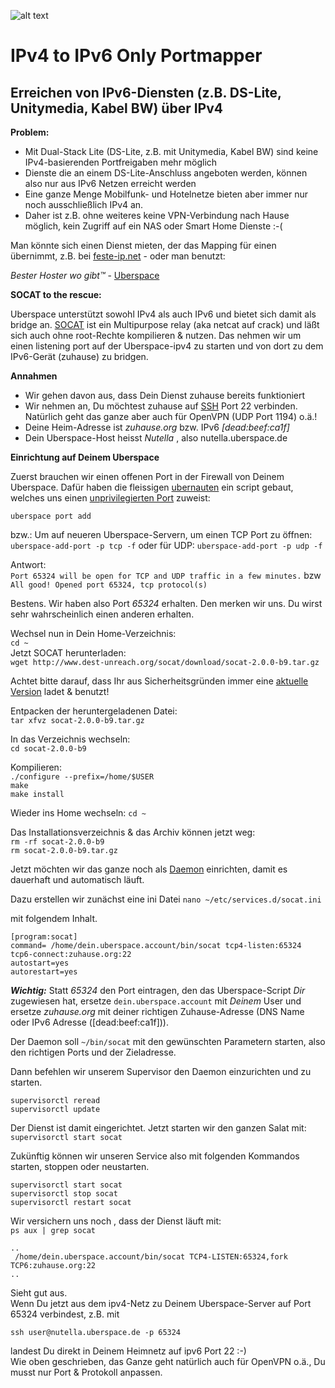 ![alt text](https://dashboard.uberspace.de/static/img/logo-trans-2012.png)

# IPv4 to IPv6 Only Portmapper
## Erreichen von IPv6-Diensten (z.B. DS-Lite, Unitymedia, Kabel BW) über IPv4  


__Problem:__

* Mit Dual-Stack Lite (DS-Lite, z.B. mit Unitymedia, Kabel BW) sind keine IPv4-basierenden Portfreigaben mehr möglich  
* Dienste die an einem DS-Lite-Anschluss angeboten werden, können also nur aus IPv6 Netzen erreicht werden
* Eine ganze Menge Mobilfunk- und Hotelnetze bieten aber immer nur noch ausschließlich IPv4 an. 
* Daher ist z.B. ohne weiteres keine VPN-Verbindung nach Hause möglich, kein Zugriff auf ein NAS oder Smart Home Dienste :-(

Man könnte sich einen Dienst mieten, der das Mapping für einen übernimmt, z.B. bei [feste-ip.net](http://www.feste-ip.net/dslite-ipv6-portmapper/allgemeine-informationen/) - oder man benutzt:

_Bester Hoster wo gibt™_ - [Uberspace](https://uberspace.de)

__SOCAT to the rescue:__  

Uberspace unterstützt sowohl IPv4 als auch IPv6 und bietet sich damit als bridge an. [SOCAT](http://www.dest-unreach.org/socat/) ist ein Multipurpose relay (aka netcat auf crack) und läßt sich auch ohne root-Rechte kompilieren & nutzen. Das nehmen wir um einen listening port auf der Uberspace-ipv4 zu starten und von dort zu dem IPv6-Gerät (zuhause) zu bridgen.

__Annahmen__

* Wir gehen davon aus, dass Dein Dienst zuhause bereits funktioniert  
* Wir nehmen an, Du möchtest zuhause auf [SSH](https://de.wikipedia.org/wiki/Secure_Shell) Port 22 verbinden. Natürlich geht das ganze aber auch für OpenVPN (UDP Port 1194) o.ä.!     
* Deine Heim-Adresse  ist _zuhause.org_ bzw. IPv6 _[dead:beef:ca1f]_  
* Dein Uberspace-Host heisst _Nutella_ , also nutella.uberspace.de

__Einrichtung auf Deinem Uberspace__  

Zuerst brauchen wir einen offenen Port in der Firewall von Deinem Uberspace. Dafür haben die fleissigen [ubernauten](https://uberspace.de/en/about/) ein script gebaut, welches uns einen [unprivilegierten Port](https://manual.uberspace.de/basics-ports.html) zuweist:

`uberspace port add`

bzw.:
Um auf neueren Uberspace-Servern, um einen TCP Port zu öffnen:
`uberspace-add-port -p tcp -f`
oder für UDP:
`uberspace-add-port -p udp -f`

Antwort:  
`Port 65324 will be open for TCP and UDP traffic in a few minutes.` bzw `All good! Opened port 65324, tcp protocol(s)`

Bestens. Wir haben also Port _65324_ erhalten. Den merken wir uns. Du wirst sehr wahrscheinlich einen anderen erhalten.

Wechsel nun in Dein Home-Verzeichnis:  
`cd ~`  
Jetzt SOCAT herunterladen:  
`wget http://www.dest-unreach.org/socat/download/socat-2.0.0-b9.tar.gz`

Achtet bitte darauf, dass Ihr aus Sicherheitsgründen immer eine [aktuelle Version](http://www.dest-unreach.org/socat/download/) ladet & benutzt!

Entpacken der heruntergeladenen Datei:  
`tar xfvz socat-2.0.0-b9.tar.gz`

In das Verzeichnis wechseln:  
`cd socat-2.0.0-b9`

Kompilieren:  
`./configure --prefix=/home/$USER`  
`make`  
`make install`

Wieder ins Home wechseln:
`cd ~`  

Das Installationsverzeichnis & das Archiv können jetzt weg:  
`rm -rf socat-2.0.0-b9`  
`rm socat-2.0.0-b9.tar.gz`  

Jetzt möchten wir das ganze noch als [Daemon](https://manual.uberspace.de/daemons-supervisord.html) einrichten, damit es dauerhaft und automatisch läuft. 

Dazu erstellen wir zunächst eine ini Datei
`nano ~/etc/services.d/socat.ini`

mit folgendem Inhalt.

```
[program:socat]
command= /home/dein.uberspace.account/bin/socat tcp4-listen:65324 tcp6-connect:zuhause.org:22
autostart=yes
autorestart=yes
```
***Wichtig:*** Statt _65324_ den Port eintragen, den das Uberspace-Script _Dir_ zugewiesen hat, ersetze `dein.uberspace.account` mit _Deinem_ User und ersetze _zuhause.org_ mit deiner richtigen Zuhause-Adresse (DNS Name oder IPv6 Adresse ([dead:beef:ca1f])). 

Der Daemon soll `~/bin/socat` mit den gewünschten Parametern starten, also den richtigen Ports und der Zieladresse.

Dann befehlen wir unserem Supervisor den Daemon einzurichten und zu starten.
```
supervisorctl reread
supervisorctl update
```
Der Dienst ist damit eingerichtet. Jetzt starten wir den ganzen Salat mit: 
`supervisorctl start socat`

Zukünftig können wir unseren Service also mit folgenden Kommandos starten, stoppen oder neustarten.
```
supervisorctl start socat
supervisorctl stop socat
supervisorctl restart socat
``` 

Wir versichern uns noch , dass der Dienst läuft mit:  
`ps aux | grep socat`  

`..`   
` /home/dein.uberspace.account/bin/socat TCP4-LISTEN:65324,fork TCP6:zuhause.org:22`  
`..` 

Sieht gut aus.  
Wenn Du jetzt aus dem ipv4-Netz zu Deinem Uberspace-Server auf Port 65324 verbindest, z.B. mit

`ssh user@nutella.uberspace.de -p 65324`  

landest Du direkt in Deinem Heimnetz auf ipv6 Port 22 :-)  
Wie oben geschrieben, das Ganze geht natürlich auch für OpenVPN o.ä., Du musst nur Port & Protokoll anpassen. 
